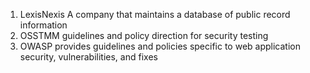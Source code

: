 

1. LexisNexis 	A company that maintains a database of public record information
2. OSSTMM	guidelines and policy direction for security testing
3. OWASP	provides guidelines and policies specific to web application security, vulnerabilities, and fixes